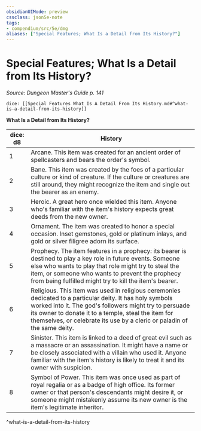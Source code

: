 ```yaml
---
obsidianUIMode: preview
cssclass: json5e-note
tags:
- compendium/src/5e/dmg
aliases: ["Special Features; What Is a Detail from Its History?"]
---
```

# Special Features; What Is a Detail from Its History?
*Source: Dungeon Master's Guide p. 141* 

`dice: [[Special Features What Is A Detail From Its History.md#^what-is-a-detail-from-its-history]]`

**What Is a Detail from Its History?**

| dice: d8 | History |
|----------|---------|
| 1 | Arcane. This item was created for an ancient order of spellcasters and bears the order's symbol. |
| 2 | Bane. This item was created by the foes of a particular culture or kind of creature. If the culture or creatures are still around, they might recognize the item and single out the bearer as an enemy. |
| 3 | Heroic. A great hero once wielded this item. Anyone who's familiar with the item's history expects great deeds from the new owner. |
| 4 | Ornament. The item was created to honor a special occasion. Inset gemstones, gold or platinum inlays, and gold or silver filigree adorn its surface. |
| 5 | Prophecy. The item features in a prophecy: its bearer is destined to play a key role in future events. Someone else who wants to play that role might try to steal the item, or someone who wants to prevent the prophecy from being fulfilled might try to kill the item's bearer. |
| 6 | Religious. This item was used in religious ceremonies dedicated to a particular deity. It has holy symbols worked into it. The god's followers might try to persuade its owner to donate it to a temple, steal the item for themselves, or celebrate its use by a cleric or paladin of the same deity. |
| 7 | Sinister. This item is linked to a deed of great evil such as a massacre or an assassination. It might have a name or be closely associated with a villain who used it. Anyone familiar with the item's history is likely to treat it and its owner with suspicion. |
| 8 | Symbol of Power. This item was once used as part of royal regalia or as a badge of high office. Its former owner or that person's descendants might desire it, or someone might mistakenly assume its new owner is the item's legitimate inheritor. |
^what-is-a-detail-from-its-history